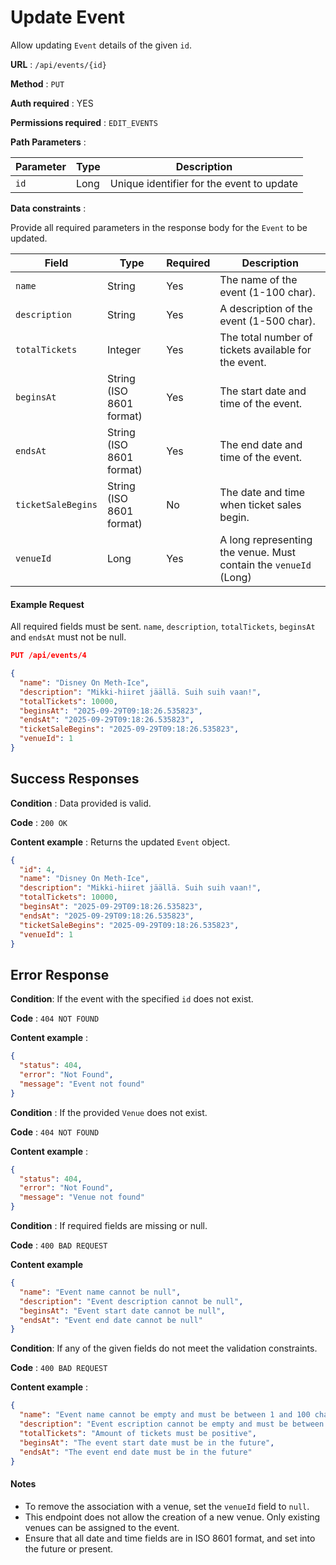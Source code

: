 # Update Event

Allow updating `Event` details of the given `id`.

**URL** : `/api/events/{id}`

**Method** : `PUT`

**Auth required** : YES

**Permissions required** : `EDIT_EVENTS`

**Path Parameters** :

| Parameter | Type | Description                               |
| --------- | ---- | ----------------------------------------- |
| `id`      | Long | Unique identifier for the event to update |

**Data constraints** :

Provide all required parameters in the response body for the `Event` to be updated.

| Field              | Type                     | Required | Description                                                      |
| ------------------ | ------------------------ | -------- | ---------------------------------------------------------------- |
| `name`             | String                   | Yes      | The name of the event (1-100 char).                              |
| `description`      | String                   | Yes      | A description of the event (1-500 char).                         |
| `totalTickets`     | Integer                  | Yes      | The total number of tickets available for the event.             |
| `beginsAt`         | String (ISO 8601 format) | Yes      | The start date and time of the event.                            |
| `endsAt`           | String (ISO 8601 format) | Yes      | The end date and time of the event.                              |
| `ticketSaleBegins` | String (ISO 8601 format) | No       | The date and time when ticket sales begin.                       |
| `venueId`          | Long                     | Yes      | A long representing the venue. Must contain the `venueId` (Long) |

#### Example Request

All required fields must be sent. `name`, `description`, `totalTickets`, `beginsAt` and `endsAt` must not be null.

```json
PUT /api/events/4

{
  "name": "Disney On Meth-Ice",
  "description": "Mikki-hiiret jäällä. Suih suih vaan!",
  "totalTickets": 10000,
  "beginsAt": "2025-09-29T09:18:26.535823",
  "endsAt": "2025-09-29T09:18:26.535823",
  "ticketSaleBegins": "2025-09-29T09:18:26.535823",
  "venueId": 1
}
```

## Success Responses

**Condition** : Data provided is valid.

**Code** : `200 OK`

**Content example** : Returns the updated `Event` object.

```json
{
  "id": 4,
  "name": "Disney On Meth-Ice",
  "description": "Mikki-hiiret jäällä. Suih suih vaan!",
  "totalTickets": 10000,
  "beginsAt": "2025-09-29T09:18:26.535823",
  "endsAt": "2025-09-29T09:18:26.535823",
  "ticketSaleBegins": "2025-09-29T09:18:26.535823",
  "venueId": 1
}
```

## Error Response

**Condition**: If the event with the specified `id` does not exist.

**Code** : `404 NOT FOUND`

**Content example** :

```json
{
  "status": 404,
  "error": "Not Found",
  "message": "Event not found"
}
```

**Condition** : If the provided `Venue` does not exist.

**Code** : `404 NOT FOUND`

**Content example** :

```json
{
  "status": 404,
  "error": "Not Found",
  "message": "Venue not found"
}
```

**Condition** : If required fields are missing or null.

**Code** : `400 BAD REQUEST`

**Content example**

```json
{
  "name": "Event name cannot be null",
  "description": "Event description cannot be null",
  "beginsAt": "Event start date cannot be null",
  "endsAt": "Event end date cannot be null"
}
```

**Condition**: If any of the given fields do not meet the validation constraints.

**Code** : `400 BAD REQUEST`

**Content example** :

```json
{
  "name": "Event name cannot be empty and must be between 1 and 100 characters long",
  "description": "Event escription cannot be empty and must be between 1 and 500 characters long",
  "totalTickets": "Amount of tickets must be positive",
  "beginsAt": "The event start date must be in the future",
  "endsAt": "The event end date must be in the future"
}
```

#### Notes

- To remove the association with a venue, set the `venueId` field to `null`.
- This endpoint does not allow the creation of a new venue. Only existing venues can be assigned to the event.
- Ensure that all date and time fields are in ISO 8601 format, and set into the future or present.
